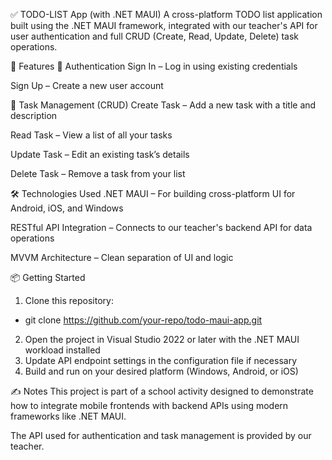 ✅ TODO-LIST App (with .NET MAUI)
A cross-platform TODO list application built using the .NET MAUI framework, integrated with our teacher's API for user authentication and full CRUD (Create, Read, Update, Delete) task operations.

📱 Features
🔐 Authentication
Sign In – Log in using existing credentials

Sign Up – Create a new user account

📝 Task Management (CRUD)
Create Task – Add a new task with a title and description

Read Task – View a list of all your tasks

Update Task – Edit an existing task’s details

Delete Task – Remove a task from your list

🛠️ Technologies Used
.NET MAUI – For building cross-platform UI for Android, iOS, and Windows

RESTful API Integration – Connects to our teacher's backend API for data operations

MVVM Architecture – Clean separation of UI and logic

📦 Getting Started
1. Clone this repository:
- git clone https://github.com/your-repo/todo-maui-app.git
2. Open the project in Visual Studio 2022 or later with the .NET MAUI workload installed
3. Update API endpoint settings in the configuration file if necessary
4. Build and run on your desired platform (Windows, Android, or iOS)

✍️ Notes
This project is part of a school activity designed to demonstrate how to integrate mobile frontends with backend APIs using modern frameworks like .NET MAUI.

The API used for authentication and task management is provided by our teacher.
